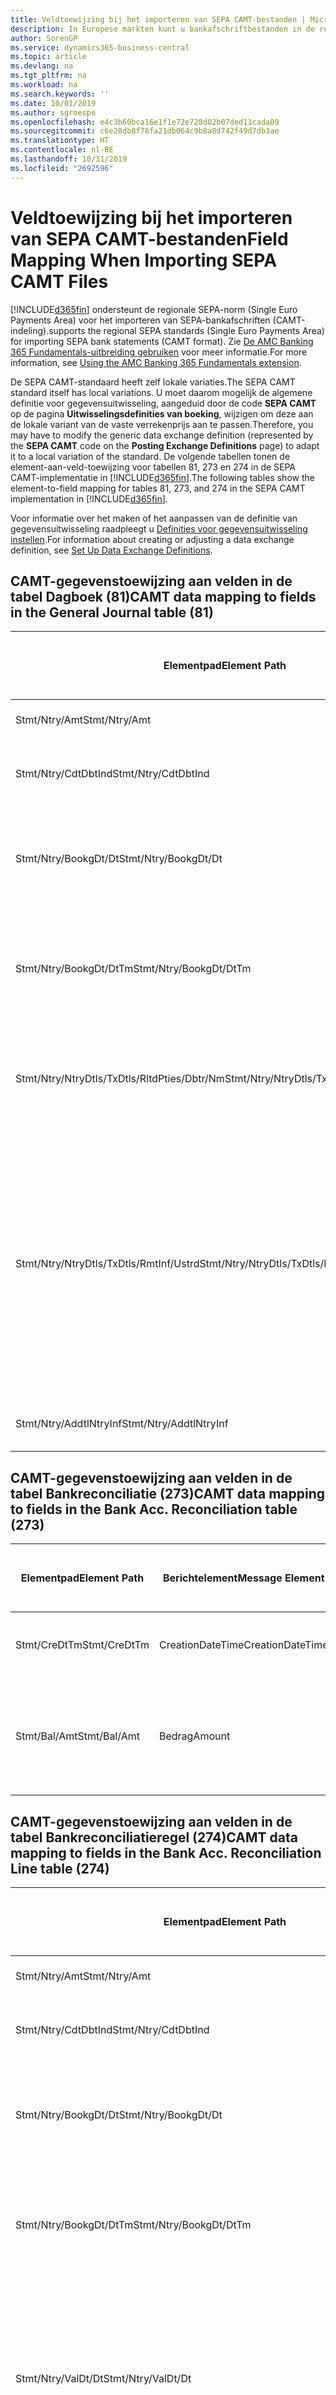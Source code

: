 ```yaml
---
title: Veldtoewijzing bij het importeren van SEPA CAMT-bestanden | Microsoft Docs
description: In Europese markten kunt u bankafschriftbestanden in de regionale SEPA-norm (Single Euro Payments Area) importeren.
author: SorenGP
ms.service: dynamics365-business-central
ms.topic: article
ms.devlang: na
ms.tgt_pltfrm: na
ms.workload: na
ms.search.keywords: ''
ms.date: 10/01/2019
ms.author: sgroespe
ms.openlocfilehash: e4c3b60bca16e1f1e72e728d02b07ded11cada09
ms.sourcegitcommit: c6e28db8f78fa21db064c9b8a8d742f49d7db3ae
ms.translationtype: HT
ms.contentlocale: nl-BE
ms.lasthandoff: 10/31/2019
ms.locfileid: "2692596"
---
```

# <a name="field-mapping-when-importing-sepa-camt-files"></a><span data-ttu-id="d51a2-103">Veldtoewijzing bij het importeren van SEPA CAMT-bestanden</span><span class="sxs-lookup"><span data-stu-id="d51a2-103">Field Mapping When Importing SEPA CAMT Files</span></span>
[!INCLUDE[d365fin](includes/d365fin_md.md)] <span data-ttu-id="d51a2-104">ondersteunt de regionale SEPA-norm (Single Euro Payments Area) voor het importeren van SEPA-bankafschriften (CAMT-indeling).</span><span class="sxs-lookup"><span data-stu-id="d51a2-104">supports the regional SEPA standards (Single Euro Payments Area) for importing SEPA bank statements (CAMT format).</span></span> <span data-ttu-id="d51a2-105">Zie [De AMC Banking 365 Fundamentals-uitbreiding gebruiken](ui-extensions-amc-banking.md) voor meer informatie.</span><span class="sxs-lookup"><span data-stu-id="d51a2-105">For more information, see [Using the AMC Banking 365 Fundamentals extension](ui-extensions-amc-banking.md).</span></span>  

 <span data-ttu-id="d51a2-106">De SEPA CAMT-standaard heeft zelf lokale variaties.</span><span class="sxs-lookup"><span data-stu-id="d51a2-106">The SEPA CAMT standard itself has local variations.</span></span> <span data-ttu-id="d51a2-107">U moet daarom mogelijk de algemene definitie voor gegevensuitwisseling, aangeduid door de code **SEPA CAMT** op de pagina **Uitwisselingsdefinities van boeking**, wijzigen om deze aan de lokale variant van de vaste verrekenprijs aan te passen.</span><span class="sxs-lookup"><span data-stu-id="d51a2-107">Therefore, you may have to modify the generic data exchange definition (represented by the **SEPA CAMT** code on the **Posting Exchange Definitions** page) to adapt it to a local variation of the standard.</span></span> <span data-ttu-id="d51a2-108">De volgende tabellen tonen de element-aan-veld-toewijzing voor tabellen 81, 273 en 274 in de SEPA CAMT-implementatie in [!INCLUDE[d365fin](includes/d365fin_md.md)].</span><span class="sxs-lookup"><span data-stu-id="d51a2-108">The following tables show the element-to-field mapping for tables 81, 273, and 274 in the SEPA CAMT implementation in [!INCLUDE[d365fin](includes/d365fin_md.md)].</span></span>  

 <span data-ttu-id="d51a2-109">Voor informatie over het maken of het aanpassen van de definitie van gegevensuitwisseling raadpleegt u [Definities voor gegevensuitwisseling instellen](across-how-to-set-up-data-exchange-definitions.md).</span><span class="sxs-lookup"><span data-stu-id="d51a2-109">For information about creating or adjusting a data exchange definition, see [Set Up Data Exchange Definitions](across-how-to-set-up-data-exchange-definitions.md).</span></span>  

## <a name="camt-data-mapping-to-fields-in-the-general-journal-table-81"></a><span data-ttu-id="d51a2-110">CAMT-gegevenstoewijzing aan velden in de tabel Dagboek (81)</span><span class="sxs-lookup"><span data-stu-id="d51a2-110">CAMT data mapping to fields in the General Journal table (81)</span></span>  

|<span data-ttu-id="d51a2-111">Elementpad</span><span class="sxs-lookup"><span data-stu-id="d51a2-111">Element Path</span></span>|<span data-ttu-id="d51a2-112">Berichtelement</span><span class="sxs-lookup"><span data-stu-id="d51a2-112">Message Element</span></span>|<span data-ttu-id="d51a2-113">Gegevenssoort</span><span class="sxs-lookup"><span data-stu-id="d51a2-113">Data Type</span></span>|<span data-ttu-id="d51a2-114">Omschrijving</span><span class="sxs-lookup"><span data-stu-id="d51a2-114">Description</span></span>|<span data-ttu-id="d51a2-115">Identificatie voor een negatief teken</span><span class="sxs-lookup"><span data-stu-id="d51a2-115">Negative-Sign Identifier</span></span>|<span data-ttu-id="d51a2-116">Veldnr.</span><span class="sxs-lookup"><span data-stu-id="d51a2-116">Field No.</span></span>|<span data-ttu-id="d51a2-117">Veldnaam</span><span class="sxs-lookup"><span data-stu-id="d51a2-117">Field Name</span></span>|  
|------------------|---------------------|---------------|-----------------|-------------------------------|---------------|----------------|  
|<span data-ttu-id="d51a2-118">Stmt/Ntry/Amt</span><span class="sxs-lookup"><span data-stu-id="d51a2-118">Stmt/Ntry/Amt</span></span>|<span data-ttu-id="d51a2-119">Bedrag</span><span class="sxs-lookup"><span data-stu-id="d51a2-119">Amount</span></span>|<span data-ttu-id="d51a2-120">Decimaal</span><span class="sxs-lookup"><span data-stu-id="d51a2-120">Decimal</span></span>|<span data-ttu-id="d51a2-121">Het geldbedrag in de kaspost</span><span class="sxs-lookup"><span data-stu-id="d51a2-121">The amount of money in the cash entry</span></span>||<span data-ttu-id="d51a2-122">13</span><span class="sxs-lookup"><span data-stu-id="d51a2-122">13</span></span>|<span data-ttu-id="d51a2-123">Bedrag</span><span class="sxs-lookup"><span data-stu-id="d51a2-123">Amount</span></span>|  
|<span data-ttu-id="d51a2-124">Stmt/Ntry/CdtDbtInd</span><span class="sxs-lookup"><span data-stu-id="d51a2-124">Stmt/Ntry/CdtDbtInd</span></span>|<span data-ttu-id="d51a2-125">CreditDebitIndicator</span><span class="sxs-lookup"><span data-stu-id="d51a2-125">CreditDebitIndicator</span></span>|<span data-ttu-id="d51a2-126">Tekst</span><span class="sxs-lookup"><span data-stu-id="d51a2-126">Text</span></span>|<span data-ttu-id="d51a2-127">Geeft aan of de post een credit- of een debetpost is</span><span class="sxs-lookup"><span data-stu-id="d51a2-127">Indicates whether the entry is a credit or a debit entry</span></span>|<span data-ttu-id="d51a2-128">DBIT</span><span class="sxs-lookup"><span data-stu-id="d51a2-128">DBIT</span></span>|<span data-ttu-id="d51a2-129">13</span><span class="sxs-lookup"><span data-stu-id="d51a2-129">13</span></span>|<span data-ttu-id="d51a2-130">Bedrag</span><span class="sxs-lookup"><span data-stu-id="d51a2-130">Amount</span></span>|  
|<span data-ttu-id="d51a2-131">Stmt/Ntry/BookgDt/Dt</span><span class="sxs-lookup"><span data-stu-id="d51a2-131">Stmt/Ntry/BookgDt/Dt</span></span>|<span data-ttu-id="d51a2-132">Datum</span><span class="sxs-lookup"><span data-stu-id="d51a2-132">Date</span></span>|<span data-ttu-id="d51a2-133">Datum</span><span class="sxs-lookup"><span data-stu-id="d51a2-133">Date</span></span>|<span data-ttu-id="d51a2-134">De datum waarop een post wordt geboekt naar een rekening in de boeken van de rekeningservice</span><span class="sxs-lookup"><span data-stu-id="d51a2-134">The date when an entry is posted to an account on the account servicer's books</span></span>||<span data-ttu-id="d51a2-135">5</span><span class="sxs-lookup"><span data-stu-id="d51a2-135">5</span></span>|<span data-ttu-id="d51a2-136">Boekingsdatum</span><span class="sxs-lookup"><span data-stu-id="d51a2-136">Posting Date</span></span>|  
|<span data-ttu-id="d51a2-137">Stmt/Ntry/BookgDt/DtTm</span><span class="sxs-lookup"><span data-stu-id="d51a2-137">Stmt/Ntry/BookgDt/DtTm</span></span>|<span data-ttu-id="d51a2-138">DateTime</span><span class="sxs-lookup"><span data-stu-id="d51a2-138">DateTime</span></span>|<span data-ttu-id="d51a2-139">DateTime</span><span class="sxs-lookup"><span data-stu-id="d51a2-139">DateTime</span></span>|<span data-ttu-id="d51a2-140">De datum en tijd waarop een post wordt geboekt naar een rekening in de boeken van de rekeningservice</span><span class="sxs-lookup"><span data-stu-id="d51a2-140">The date and time when an entry is posted to an account on the account servicer's books</span></span>||<span data-ttu-id="d51a2-141">5</span><span class="sxs-lookup"><span data-stu-id="d51a2-141">5</span></span>|<span data-ttu-id="d51a2-142">Boekingsdatum</span><span class="sxs-lookup"><span data-stu-id="d51a2-142">Posting Date</span></span>|  
|<span data-ttu-id="d51a2-143">Stmt/Ntry/NtryDtls/TxDtls/RltdPties/Dbtr/Nm</span><span class="sxs-lookup"><span data-stu-id="d51a2-143">Stmt/Ntry/NtryDtls/TxDtls/RltdPties/Dbtr/Nm</span></span>|<span data-ttu-id="d51a2-144">Naam</span><span class="sxs-lookup"><span data-stu-id="d51a2-144">Name</span></span>|<span data-ttu-id="d51a2-145">Tekst</span><span class="sxs-lookup"><span data-stu-id="d51a2-145">Text</span></span>|<span data-ttu-id="d51a2-146">De naam van de partij die een geldbedrag is verschuldigd aan de (uiteindelijke) incassant</span><span class="sxs-lookup"><span data-stu-id="d51a2-146">The name of the party that owes an amount of money to the (ultimate) creditor</span></span>||<span data-ttu-id="d51a2-147">1221</span><span class="sxs-lookup"><span data-stu-id="d51a2-147">1221</span></span>|<span data-ttu-id="d51a2-148">Informatie over betaler</span><span class="sxs-lookup"><span data-stu-id="d51a2-148">Payer Information</span></span>|  
|<span data-ttu-id="d51a2-149">Stmt/Ntry/NtryDtls/TxDtls/RmtInf/Ustrd</span><span class="sxs-lookup"><span data-stu-id="d51a2-149">Stmt/Ntry/NtryDtls/TxDtls/RmtInf/Ustrd</span></span>|<span data-ttu-id="d51a2-150">Ongestructureerd</span><span class="sxs-lookup"><span data-stu-id="d51a2-150">Unstructured</span></span>|<span data-ttu-id="d51a2-151">Tekst</span><span class="sxs-lookup"><span data-stu-id="d51a2-151">Text</span></span>|<span data-ttu-id="d51a2-152">Informatie die wordt verschaft om de afstemming/reconciliatie mogelijk te maken van een post met de artikelen die de betaling wordt geacht te vereffenen, zoals commerciële facturen in een vorderingsysteem, in een ongestructureerde vorm</span><span class="sxs-lookup"><span data-stu-id="d51a2-152">Information supplied to enable the matching/reconciliation of an entry with the items that the payment is intended to settle, such as commercial invoices in an accounts-receivable system, in an unstructured form</span></span>||<span data-ttu-id="d51a2-153">8</span><span class="sxs-lookup"><span data-stu-id="d51a2-153">8</span></span>|<span data-ttu-id="d51a2-154">Omschrijving</span><span class="sxs-lookup"><span data-stu-id="d51a2-154">Description</span></span>|  
|<span data-ttu-id="d51a2-155">Stmt/Ntry/AddtlNtryInf</span><span class="sxs-lookup"><span data-stu-id="d51a2-155">Stmt/Ntry/AddtlNtryInf</span></span>|<span data-ttu-id="d51a2-156">AdditionalEntryInformation</span><span class="sxs-lookup"><span data-stu-id="d51a2-156">AdditionalEntryInformation</span></span>|<span data-ttu-id="d51a2-157">Tekst</span><span class="sxs-lookup"><span data-stu-id="d51a2-157">Text</span></span>|<span data-ttu-id="d51a2-158">Extra informatie over de invoer</span><span class="sxs-lookup"><span data-stu-id="d51a2-158">Additional information about the entry</span></span>||<span data-ttu-id="d51a2-159">1222</span><span class="sxs-lookup"><span data-stu-id="d51a2-159">1222</span></span>|<span data-ttu-id="d51a2-160">Transactie-informatie</span><span class="sxs-lookup"><span data-stu-id="d51a2-160">Transaction Information</span></span>|  

## <a name="camt-data-mapping-to-fields-in-the-bank-acc-reconciliation-table-273"></a><span data-ttu-id="d51a2-161">CAMT-gegevenstoewijzing aan velden in de tabel Bankreconciliatie (273)</span><span class="sxs-lookup"><span data-stu-id="d51a2-161">CAMT data mapping to fields in the Bank Acc. Reconciliation table (273)</span></span>  

|<span data-ttu-id="d51a2-162">Elementpad</span><span class="sxs-lookup"><span data-stu-id="d51a2-162">Element Path</span></span>|<span data-ttu-id="d51a2-163">Berichtelement</span><span class="sxs-lookup"><span data-stu-id="d51a2-163">Message Element</span></span>|<span data-ttu-id="d51a2-164">Gegevenssoort</span><span class="sxs-lookup"><span data-stu-id="d51a2-164">Data Type</span></span>|<span data-ttu-id="d51a2-165">Omschrijving</span><span class="sxs-lookup"><span data-stu-id="d51a2-165">Description</span></span>|<span data-ttu-id="d51a2-166">Identificatie voor een negatief teken</span><span class="sxs-lookup"><span data-stu-id="d51a2-166">Negative-Sign Identifier</span></span>|<span data-ttu-id="d51a2-167">Veldnr.</span><span class="sxs-lookup"><span data-stu-id="d51a2-167">Field No.</span></span>|<span data-ttu-id="d51a2-168">Veldnaam</span><span class="sxs-lookup"><span data-stu-id="d51a2-168">Field Name</span></span>|  
|------------------|---------------------|---------------|-----------------|-------------------------------|---------------|----------------|  
|<span data-ttu-id="d51a2-169">Stmt/CreDtTm</span><span class="sxs-lookup"><span data-stu-id="d51a2-169">Stmt/CreDtTm</span></span>|<span data-ttu-id="d51a2-170">CreationDateTime</span><span class="sxs-lookup"><span data-stu-id="d51a2-170">CreationDateTime</span></span>|<span data-ttu-id="d51a2-171">Datum</span><span class="sxs-lookup"><span data-stu-id="d51a2-171">Date</span></span>|<span data-ttu-id="d51a2-172">De datum en tijd waarop het bericht is gemaakt.</span><span class="sxs-lookup"><span data-stu-id="d51a2-172">The date and time when the message was created</span></span>||<span data-ttu-id="d51a2-173">3</span><span class="sxs-lookup"><span data-stu-id="d51a2-173">3</span></span>|<span data-ttu-id="d51a2-174">Afschriftdatum</span><span class="sxs-lookup"><span data-stu-id="d51a2-174">Statement Date</span></span>|  
|<span data-ttu-id="d51a2-175">Stmt/Bal/Amt</span><span class="sxs-lookup"><span data-stu-id="d51a2-175">Stmt/Bal/Amt</span></span>|<span data-ttu-id="d51a2-176">Bedrag</span><span class="sxs-lookup"><span data-stu-id="d51a2-176">Amount</span></span>|<span data-ttu-id="d51a2-177">Decimaal</span><span class="sxs-lookup"><span data-stu-id="d51a2-177">Decimal</span></span>|<span data-ttu-id="d51a2-178">Het bedrag dat resulteert uit de tot een nettowaarde teruggebrachte bedragen voor alle debet- en creditposten</span><span class="sxs-lookup"><span data-stu-id="d51a2-178">The amount resulting from the netted amounts for all debit and credit entries</span></span>||<span data-ttu-id="d51a2-179">4</span><span class="sxs-lookup"><span data-stu-id="d51a2-179">4</span></span>|<span data-ttu-id="d51a2-180">Eindsaldo afschrift</span><span class="sxs-lookup"><span data-stu-id="d51a2-180">Statement Ending Balance</span></span>|  

## <a name="camt-data-mapping-to-fields-in-the-bank-acc-reconciliation-line-table-274"></a><span data-ttu-id="d51a2-181">CAMT-gegevenstoewijzing aan velden in de tabel Bankreconciliatieregel (274)</span><span class="sxs-lookup"><span data-stu-id="d51a2-181">CAMT data mapping to fields in the Bank Acc. Reconciliation Line table (274)</span></span>  

|<span data-ttu-id="d51a2-182">Elementpad</span><span class="sxs-lookup"><span data-stu-id="d51a2-182">Element Path</span></span>|<span data-ttu-id="d51a2-183">Berichtelement</span><span class="sxs-lookup"><span data-stu-id="d51a2-183">Message Element</span></span>|<span data-ttu-id="d51a2-184">Gegevenssoort</span><span class="sxs-lookup"><span data-stu-id="d51a2-184">Data Type</span></span>|<span data-ttu-id="d51a2-185">Omschrijving</span><span class="sxs-lookup"><span data-stu-id="d51a2-185">Description</span></span>|<span data-ttu-id="d51a2-186">Identificatie voor een negatief teken</span><span class="sxs-lookup"><span data-stu-id="d51a2-186">Negative-Sign Identifier</span></span>|<span data-ttu-id="d51a2-187">Veldnr.</span><span class="sxs-lookup"><span data-stu-id="d51a2-187">Field No.</span></span>|<span data-ttu-id="d51a2-188">Veldnaam</span><span class="sxs-lookup"><span data-stu-id="d51a2-188">Field Name</span></span>|  
|------------------|---------------------|---------------|-----------------|-------------------------------|---------------|----------------|  
|<span data-ttu-id="d51a2-189">Stmt/Ntry/Amt</span><span class="sxs-lookup"><span data-stu-id="d51a2-189">Stmt/Ntry/Amt</span></span>|<span data-ttu-id="d51a2-190">Bedrag</span><span class="sxs-lookup"><span data-stu-id="d51a2-190">Amount</span></span>|<span data-ttu-id="d51a2-191">Decimaal</span><span class="sxs-lookup"><span data-stu-id="d51a2-191">Decimal</span></span>|<span data-ttu-id="d51a2-192">Het geldbedrag in de kaspost</span><span class="sxs-lookup"><span data-stu-id="d51a2-192">The amount of money in the cash entry</span></span>||<span data-ttu-id="d51a2-193">7</span><span class="sxs-lookup"><span data-stu-id="d51a2-193">7</span></span>|<span data-ttu-id="d51a2-194">Afschrifttotaal</span><span class="sxs-lookup"><span data-stu-id="d51a2-194">Statement Amount</span></span>|  
|<span data-ttu-id="d51a2-195">Stmt/Ntry/CdtDbtInd</span><span class="sxs-lookup"><span data-stu-id="d51a2-195">Stmt/Ntry/CdtDbtInd</span></span>|<span data-ttu-id="d51a2-196">CreditDebitIndicator</span><span class="sxs-lookup"><span data-stu-id="d51a2-196">CreditDebitIndicator</span></span>|<span data-ttu-id="d51a2-197">Tekst</span><span class="sxs-lookup"><span data-stu-id="d51a2-197">Text</span></span>|<span data-ttu-id="d51a2-198">Geeft aan of de post een credit- of een debetpost is</span><span class="sxs-lookup"><span data-stu-id="d51a2-198">Indicates whether the entry is a credit or a debit entry</span></span>|<span data-ttu-id="d51a2-199">DBIT</span><span class="sxs-lookup"><span data-stu-id="d51a2-199">DBIT</span></span>|<span data-ttu-id="d51a2-200">7</span><span class="sxs-lookup"><span data-stu-id="d51a2-200">7</span></span>|<span data-ttu-id="d51a2-201">Afschrifttotaal</span><span class="sxs-lookup"><span data-stu-id="d51a2-201">Statement Amount</span></span>|  
|<span data-ttu-id="d51a2-202">Stmt/Ntry/BookgDt/Dt</span><span class="sxs-lookup"><span data-stu-id="d51a2-202">Stmt/Ntry/BookgDt/Dt</span></span>|<span data-ttu-id="d51a2-203">Datum</span><span class="sxs-lookup"><span data-stu-id="d51a2-203">Date</span></span>|<span data-ttu-id="d51a2-204">Datum</span><span class="sxs-lookup"><span data-stu-id="d51a2-204">Date</span></span>|<span data-ttu-id="d51a2-205">De datum waarop een post wordt geboekt naar een rekening in de boeken van de rekeningservice</span><span class="sxs-lookup"><span data-stu-id="d51a2-205">The date when an entry is posted to an account on the account servicer's books</span></span>||<span data-ttu-id="d51a2-206">5</span><span class="sxs-lookup"><span data-stu-id="d51a2-206">5</span></span>|<span data-ttu-id="d51a2-207">Transactiedatum</span><span class="sxs-lookup"><span data-stu-id="d51a2-207">Transaction Date</span></span>|  
|<span data-ttu-id="d51a2-208">Stmt/Ntry/BookgDt/DtTm</span><span class="sxs-lookup"><span data-stu-id="d51a2-208">Stmt/Ntry/BookgDt/DtTm</span></span>|<span data-ttu-id="d51a2-209">DateTime</span><span class="sxs-lookup"><span data-stu-id="d51a2-209">DateTime</span></span>|<span data-ttu-id="d51a2-210">DateTime</span><span class="sxs-lookup"><span data-stu-id="d51a2-210">DateTime</span></span>|<span data-ttu-id="d51a2-211">De datum en tijd waarop een post wordt geboekt naar een rekening in de boeken van de rekeningservice</span><span class="sxs-lookup"><span data-stu-id="d51a2-211">The date and time when an entry is posted to an account on the account servicer's books</span></span>||<span data-ttu-id="d51a2-212">5</span><span class="sxs-lookup"><span data-stu-id="d51a2-212">5</span></span>|<span data-ttu-id="d51a2-213">Transactiedatum</span><span class="sxs-lookup"><span data-stu-id="d51a2-213">Transaction Date</span></span>|  
|<span data-ttu-id="d51a2-214">Stmt/Ntry/ValDt/Dt</span><span class="sxs-lookup"><span data-stu-id="d51a2-214">Stmt/Ntry/ValDt/Dt</span></span>|<span data-ttu-id="d51a2-215">Datum</span><span class="sxs-lookup"><span data-stu-id="d51a2-215">Date</span></span>|<span data-ttu-id="d51a2-216">Datum</span><span class="sxs-lookup"><span data-stu-id="d51a2-216">Date</span></span>|<span data-ttu-id="d51a2-217">De datum waarop activa beschikbaar worden voor de rekeninghouder in het geval van een creditpost, of niet meer beschikbaar zijn voor de rekeninghouder in het geval van een debetpost</span><span class="sxs-lookup"><span data-stu-id="d51a2-217">The date when assets become available to the account owner in case of a credit entry, or cease to be available to the account owner in case of a debit entry</span></span>||<span data-ttu-id="d51a2-218">12</span><span class="sxs-lookup"><span data-stu-id="d51a2-218">12</span></span>|<span data-ttu-id="d51a2-219">Waardedatum</span><span class="sxs-lookup"><span data-stu-id="d51a2-219">Value Date</span></span>|  
|<span data-ttu-id="d51a2-220">Stmt/Ntry/ValDt/DtTm</span><span class="sxs-lookup"><span data-stu-id="d51a2-220">Stmt/Ntry/ValDt/DtTm</span></span>|<span data-ttu-id="d51a2-221">DateTime</span><span class="sxs-lookup"><span data-stu-id="d51a2-221">DateTime</span></span>|<span data-ttu-id="d51a2-222">DateTime</span><span class="sxs-lookup"><span data-stu-id="d51a2-222">DateTime</span></span>|<span data-ttu-id="d51a2-223">De datum en tijd waarop activa beschikbaar worden voor de rekeninghouder in het geval van een creditpost, of niet meer beschikbaar zijn voor de rekeninghouder in het geval van een debetpost</span><span class="sxs-lookup"><span data-stu-id="d51a2-223">The date and time when assets become available to the account owner in case of a credit entry, or cease to be available to the account owner in case of a debit entry</span></span>||<span data-ttu-id="d51a2-224">12</span><span class="sxs-lookup"><span data-stu-id="d51a2-224">12</span></span>|<span data-ttu-id="d51a2-225">Waardedatum</span><span class="sxs-lookup"><span data-stu-id="d51a2-225">Value Date</span></span>|  
|<span data-ttu-id="d51a2-226">Stmt/Ntry/NtryDtls/TxDtls/RltdPties/Dbtr/Nm</span><span class="sxs-lookup"><span data-stu-id="d51a2-226">Stmt/Ntry/NtryDtls/TxDtls/RltdPties/Dbtr/Nm</span></span>|<span data-ttu-id="d51a2-227">Naam</span><span class="sxs-lookup"><span data-stu-id="d51a2-227">Name</span></span>|<span data-ttu-id="d51a2-228">Tekst</span><span class="sxs-lookup"><span data-stu-id="d51a2-228">Text</span></span>|<span data-ttu-id="d51a2-229">De naam van de partij die een geldbedrag is verschuldigd aan de (uiteindelijke) incassant</span><span class="sxs-lookup"><span data-stu-id="d51a2-229">The name of the party that owes an amount of money to the (ultimate) creditor</span></span>||<span data-ttu-id="d51a2-230">15</span><span class="sxs-lookup"><span data-stu-id="d51a2-230">15</span></span>|<span data-ttu-id="d51a2-231">Informatie over betaler</span><span class="sxs-lookup"><span data-stu-id="d51a2-231">Payer Information</span></span>|  
|<span data-ttu-id="d51a2-232">Stmt/Ntry/NtryDtls/TxDtls/RmtInf/Ustrd</span><span class="sxs-lookup"><span data-stu-id="d51a2-232">Stmt/Ntry/NtryDtls/TxDtls/RmtInf/Ustrd</span></span>|<span data-ttu-id="d51a2-233">Ongestructureerd</span><span class="sxs-lookup"><span data-stu-id="d51a2-233">Unstructured</span></span>|<span data-ttu-id="d51a2-234">Tekst</span><span class="sxs-lookup"><span data-stu-id="d51a2-234">Text</span></span>|<span data-ttu-id="d51a2-235">Informatie die wordt verschaft om de afstemming/reconciliatie mogelijk te maken van een post met de artikelen die de betaling wordt geacht te vereffenen, zoals commerciële facturen in een vorderingsysteem, in een ongestructureerde vorm</span><span class="sxs-lookup"><span data-stu-id="d51a2-235">Information supplied to enable the matching/reconciliation of an entry with the items that the payment is intended to settle, such as commercial invoices in an accounts-receivable system, in an unstructured form</span></span>||<span data-ttu-id="d51a2-236">6</span><span class="sxs-lookup"><span data-stu-id="d51a2-236">6</span></span>|<span data-ttu-id="d51a2-237">Omschrijving</span><span class="sxs-lookup"><span data-stu-id="d51a2-237">Description</span></span>|  
|<span data-ttu-id="d51a2-238">Stmt/Ntry/AddtlNtryInf</span><span class="sxs-lookup"><span data-stu-id="d51a2-238">Stmt/Ntry/AddtlNtryInf</span></span>|<span data-ttu-id="d51a2-239">AdditionalEntryInformation</span><span class="sxs-lookup"><span data-stu-id="d51a2-239">AdditionalEntryInformation</span></span>|<span data-ttu-id="d51a2-240">Tekst</span><span class="sxs-lookup"><span data-stu-id="d51a2-240">Text</span></span>|<span data-ttu-id="d51a2-241">Extra informatie over de invoer</span><span class="sxs-lookup"><span data-stu-id="d51a2-241">Additional information about the entry</span></span>||<span data-ttu-id="d51a2-242">16</span><span class="sxs-lookup"><span data-stu-id="d51a2-242">16</span></span>|<span data-ttu-id="d51a2-243">Transactie-informatie</span><span class="sxs-lookup"><span data-stu-id="d51a2-243">Transaction Information</span></span>|  

 <span data-ttu-id="d51a2-244">Elementen in het knooppunt **Ntry** die worden geïmporteerd in [!INCLUDE[d365fin](includes/d365fin_md.md)] maar niet aan velden worden toegewezen, worden opgeslagen in de tabel **Kolomdef. boekingsuitwisseling**.</span><span class="sxs-lookup"><span data-stu-id="d51a2-244">Elements in the **Ntry** node that are imported into [!INCLUDE[d365fin](includes/d365fin_md.md)] but not mapped to any fields are stored in the **Posting Exch. Column Def** table.</span></span> <span data-ttu-id="d51a2-245">Gebruikers kunnen deze elementen vanuit de pagina's **Betalingsreconciliatiedagboek**, **Betalingsvereffening** en **Bankreconciliatie** weergeven door de actie **Details bankrekeningafschriftregel** te kiezen.</span><span class="sxs-lookup"><span data-stu-id="d51a2-245">Users can view these elements from the **Payment Reconciliation Journal**, **Payment Application**, and **Bank Acc. Reconciliation** pages by choosing the **Bank Statement Line Details** action.</span></span> <span data-ttu-id="d51a2-246">Zie voor meer informatie [Betalingen vereffenen met automatische vereffening](receivables-how-reconcile-payments-auto-application.md).</span><span class="sxs-lookup"><span data-stu-id="d51a2-246">For more information, see [Reconcile Payments Using Automatic Application](receivables-how-reconcile-payments-auto-application.md).</span></span>  
## <a name="see-also"></a><span data-ttu-id="d51a2-247">Zie ook</span><span class="sxs-lookup"><span data-stu-id="d51a2-247">See Also</span></span>  
[<span data-ttu-id="d51a2-248">Gegevensuitwisseling instellen</span><span class="sxs-lookup"><span data-stu-id="d51a2-248">Setting Up Data Exchange</span></span>](across-set-up-data-exchange.md)  
[<span data-ttu-id="d51a2-249">Gegevens elektronisch uitwisselen</span><span class="sxs-lookup"><span data-stu-id="d51a2-249">Exchanging Data Electronically</span></span>](across-data-exchange.md)  
<span data-ttu-id="d51a2-250">[De AMC Banking 365 Fundamentals-uitbreiding gebruiken](ui-extensions-amc-banking.md) </span><span class="sxs-lookup"><span data-stu-id="d51a2-250">[Using the AMC Banking 365 Fundamentals extension](ui-extensions-amc-banking.md) </span></span>  
[<span data-ttu-id="d51a2-251">XML-schema's gebruiken om gegevensuitwisselingsdefinities voor te bereiden</span><span class="sxs-lookup"><span data-stu-id="d51a2-251">Use XML Schemas to Prepare Data Exchange Definitions</span></span>](across-how-to-use-xml-schemas-to-prepare-data-exchange-definitions.md)  
[<span data-ttu-id="d51a2-252">Betalingen reconciliëren met automatische vereffening</span><span class="sxs-lookup"><span data-stu-id="d51a2-252">Reconcile Payments Using Automatic Application</span></span>](receivables-how-reconcile-payments-auto-application.md)  
